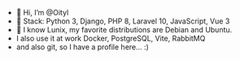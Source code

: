 - 👋 Hi, I’m @Oityl
- 👀 Stack: Python 3, Django, PHP 8, Laravel 10, JavaScript, Vue 3
- 💪 I know Lunix, my favorite distributions are Debian and Ubuntu.
- I also use it at work Docker, PostgreSQL, Vite, RabbitMQ
- and also git, so I have a profile here... :)

<!---
Oityl/Oityl is a ✨ special ✨ repository because its `README.md` (this file) appears on your GitHub profile.
You can click the Preview link to take a look at your changes.
--->
